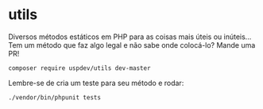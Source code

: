 # utils

Diversos métodos estáticos em PHP para as coisas mais úteis ou inúteis... Tem um método que faz algo legal e não sabe onde colocá-lo? Mande uma PR!

    composer require uspdev/utils dev-master

Lembre-se de cria um teste para seu método e rodar:

    ./vendor/bin/phpunit tests
